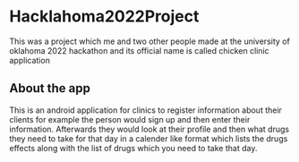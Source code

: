 # Hacklahoma2022Project
This was a project which me and two other people made at the university of oklahoma
2022 hackathon and its official name is called chicken clinic application
## About the app
This is an android application for clinics to register information about their clients
for example the person would sign up and then enter their information. Afterwards they
would look at their profile and then what drugs they need to take for that day in a 
calender like format which lists the drugs effects along with the list of drugs which
you need to take that day.
